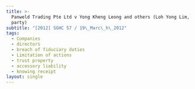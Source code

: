 ```yaml
---
title: >-
  Panweld Trading Pte Ltd v Yong Kheng Leong and others (Loh Yong Lim, third
  party)
subtitle: "[2012] SGHC 57 / 19\_Marc\_h\_2012"
tags:
  - Companies
  - directors
  - breach of fiduciary duties
  - Limitation of actions
  - trust property
  - accessory liability
  - knowing receipt
layout: single
---
```


